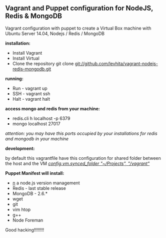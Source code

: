 <h2>Vagrant and Puppet configuration for NodeJS, Redis & MongoDB</h2>

Vagrant configuration with puppet to create a Virtual Box machine with 
Ubuntu Server 14.04, Nodejs / Redis / MongoDB




**installation:**

* Install Vagrant
* Install Virtual
* Clone the repository git clone [git://github.com/levhita/vagrant-nodejs-redis-mongodb.git](git://github.com/levhita/vagrant-nodejs-redis-mongodb.git)


**running:**

* Run - vagrant up<br>
* SSH - vagrant ssh<br>
* Halt - vagrant halt<br>




**access mongo and redis from your machine:**

* redis.cli h localhost -p 6379
* mongo localhost 27017

*attention: you may have this ports occupied by your installations for redis and mongodb in your machine*



**development:**

by default this vagrantfile have this configuration for shared folder between the host and the VM
*[config.vm.synced_folder "~/Projects", "/vagrant"](https://github.com/joaquimserafim/vagrant-nodejs-redis-mongodb/blob/master/Vagrantfile#L25)*



**Puppet Manifest will install:**

* [n](https://github.com/visionmedia/n) a node.js version management
* Redis - last stable release
* MongoDB - 2.6.\*
* wget
* git
* vim htop
* g++
* Node Foreman



Good hacking!!!!!!!!
